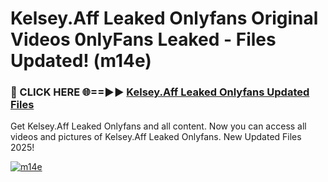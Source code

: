 # Kelsey.Aff Leaked Onlyfans Original Videos 0nlyFans Leaked - Files Updated! (m14e)

<h3>🔴 CLICK HERE 🌐==►► <a href="https://tinyurl.com/ms9xzufz" rel="nofollow">Kelsey.Aff Leaked Onlyfans Updated Files</a></h3>

Get Kelsey.Aff Leaked Onlyfans and all content. Now you can access all videos and pictures of Kelsey.Aff Leaked Onlyfans. New Updated Files 2025!

[![m14e](https://i.imgur.com/ppqm5kG.gif)](https://tinyurl.com/ms9xzufz)
